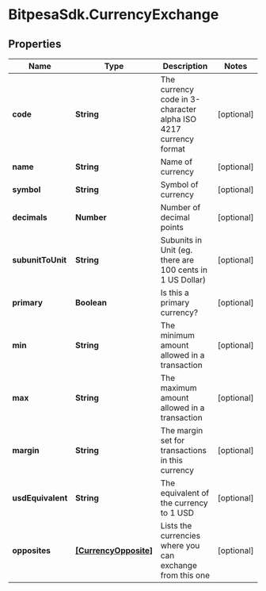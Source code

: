 # BitpesaSdk.CurrencyExchange

## Properties
Name | Type | Description | Notes
------------ | ------------- | ------------- | -------------
**code** | **String** | The currency code in 3-character alpha ISO 4217 currency format | [optional] 
**name** | **String** | Name of currency | [optional] 
**symbol** | **String** | Symbol of currency | [optional] 
**decimals** | **Number** | Number of decimal points | [optional] 
**subunitToUnit** | **String** | Subunits in Unit (eg. there are 100 cents in 1 US Dollar) | [optional] 
**primary** | **Boolean** | Is this a primary currency? | [optional] 
**min** | **String** | The minimum amount allowed in a transaction | [optional] 
**max** | **String** | The maximum amount allowed in a transaction | [optional] 
**margin** | **String** | The margin set for transactions in this currency | [optional] 
**usdEquivalent** | **String** | The equivalent of the currency to 1 USD | [optional] 
**opposites** | [**[CurrencyOpposite]**](CurrencyOpposite.md) | Lists the currencies where you can exchange from this one | [optional] 


